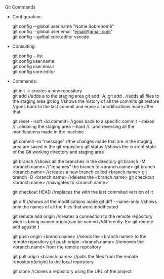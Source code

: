 Git Commands

 * Configuration:

   git config --global user.name "Nome Sobrenome" \
   git config --global user.email "email@gmail.com"\
   git config --golbal core.editor vscode 

 * Consulting: 

   git config --list \
   git config user.name \
   git config user.email \
   git config core.editor

 * Commands:

   git init ->                              creates a new repository \
   git add <file>                           //adds a <file> to the staging area
   git add -A, git add .                    //adds all files to the staging area
   git log                                  //shows the history of all the commits
   git restore <file>                       //goes back to the last commit and erase all modifications made after that
   
   git reset --soft  <id.commit>            //goes back to a specific commit
             --mixed                        //...cleaning the staging area
             --hard                         //...and reversing all the modifications made in the machine

   git commit -m "message"                  //the changes made that are in the staging area are saved in the git repository
   git status                               //shows the current state of the Git working directory and staging area

   git branch                               //shows all the branches in the directory
   git branch -M <branch.name>              //"renames" the branch to <branch.name>
   git branch <branch.name>                 //creates a new branch called <branch.name>
   git branch -D <branch.name>              //deletes the <branch.name>
   git checkout <branch.name>               //navigates to <branch.name>

   git checkout HEAD <file>                 //replaces the <file> with the last commited version of it

   git diff                                 //shows all the modifications made
   git diff --name-only                     //shows only the names of all the files that were modificated

   git remote add origin <remote repo url>  //creates a connection to the remote repository wich is being named origin(can be named 
                                            //differently. Ex: git remote add agustin <remote repo url>)
   
   git push origin <branch.name>            //sends the <branch.name> to the remote repository
   git push origin :<branch.name>           //removes the <branch.name> from the remote repository

   git pull origin <branch.name>            //pulls the files from the remote repository(origin) to the local repository

   git clone <URL>                          //clones a repository using the URL of the project
